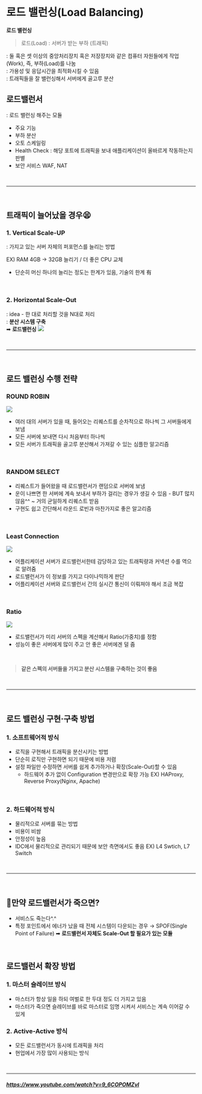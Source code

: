 # 로드 밸런싱(Load Balancing)

**로드 밸런싱** <br>

> 로드(Load) : 서버가 받는 부하 (트래픽)

: 둘 혹은 셋 이상의 중앙처리장치 혹은 저장장치와 같은 컴퓨터 자원들에게 작업(Work), 즉, 부하(Load)를 나눔 <br>
: 가용성 및 응답시간을 최적화시킬 수 있음 <br>
: 트래픽들을 잘 밸런싱해서 서버에게 골고루 분산 <br>

## 로드밸런서

: 로드 밸런싱 해주는 모듈 <br>

- 주요 기능
- 부하 분산
- 오토 스케일링
- Health Check : 해당 포트에 트래픽을 보내 애플리케이션이 올바르게 작동하는지 판별
- 보안 서비스 WAF, NAT

<br>

---

<br>

## 트래픽이 늘어났을 경우😫

### 1. Vertical Scale-UP

: 가지고 있는 서버 자체의 퍼포먼스를 늘리는 방법 <br>

EX) RAM 4GB → 32GB 늘리기 / 더 좋은 CPU 교체 <br>

- 단순히 머신 하나의 늘리는 정도는 한계가 있음, 기술의 한계 有

<br>

### 2. Horizontal Scale-Out

: idea - 한 대로 처리할 것을 N대로 처리 <br>
: **분산 시스템 구축** <br>
➡ **로드밸런싱**
![](/Network/images/loadbalance.png)

<br>

---

<br>

## 로드 밸런싱 수행 전략

### ROUND ROBIN

![](/Network/images/roundrobin.jpg)

- 여러 대의 서버가 있을 때, 들어오는 리퀘스트를 순차적으로 하나씩 그 서버들에게 보냄
- 모든 서버에 보내면 다시 처음부터 하나씩
- 모든 서버가 트래픽을 골고루 분산해서 가져갈 수 있는 심플한 알고리즘

<br>

### RANDOM SELECT

- 리퀘스트가 들어왔을 때 로드밸런서가 랜덤으로 서버에 보냄
- 운이 나쁘면 한 서버에 계속 보내서 부하가 걸리는 경우가 생길 수 있음 - BUT 많지 않음^^ ~ 거의 균일하게 리퀘스트 받음
- 구현도 쉽고 간단해서 라운드 로빈과 마찬가지로 좋은 알고리즘

<br>

### Least Connection

![](/Network/images/leastconnection.jpg)

- 어플리케이션 서버가 로드밸런서한테 감당하고 있는 트래픽량과 커넥션 수를 역으로 알려줌
- 로드밸런서가 이 정보를 가지고 다이나믹하게 판단
- 어플리케이션 서버와 로드밸런서 간의 실시간 통신이 이뤄져야 해서 조금 복잡

<br>

### Ratio

![](/Network/images/ratio.jpg)

- 로드밸런서가 미리 서버의 스펙을 계산해서 Ratio(가중치)를 정함
- 성능이 좋은 서버에게 많이 주고 안 좋은 서버에겐 덜 줌

<br>

> **같은 스펙의 서버들을 가지고 분산 시스템을 구축하는 것이 좋음**

<br>

---

<br>

## 로드 밸런싱 구현·구축 방법

### 1. 소프트웨어적 방식

- 로직을 구현해서 트래픽을 분산시키는 방법
- 단순히 로직만 구현하면 되기 때문에 비용 저렴
- 설정 파일만 수정하면 서버를 쉽게 추가하거나 확장(Scale-Out)할 수 있음
  - 하드웨어 추가 없이 Configuration 변경만으로 확장 가능
    EX) HAProxy, Reverse Proxy(Nginx, Apache)

<br>

### 2. 하드웨어적 방식

- 물리적으로 서버를 묶는 방법
- 비용이 비쌈
- 안정성이 높음
- IDC에서 물리적으로 관리되기 때문에 보안 측면에서도 좋음
  EX) L4 Swtich, L7 Switch

<br>

---

<br>

## 🤔만약 로드밸런서가 죽으면?

- 서비스도 죽는다^.^
- 특정 포인트에서 에너가 났을 때 전체 시스템이 다운되는 경우 → SPOF(Single Point of Failure)
  ➡ **로드밸런서 자체도 Scale-Out 할 필요가 있는 모듈**

<br>

## 로드밸런서 확장 방법

### 1. 마스터 슬레이브 방식

- 마스터가 항상 일을 하되 여벌로 한 두대 정도 더 가지고 있음
- 마스터가 죽으면 슬레이브를 바로 마스터로 임명 시켜서 서비스는 계속 이어갈 수 있게

### 2. Active-Active 방식

- 모든 로드밸런서가 동시에 트래픽을 처리
- 현업에서 가장 많이 사용되는 방식

<br>

---

##### https://www.youtube.com/watch?v=9_6COPOMZvI
